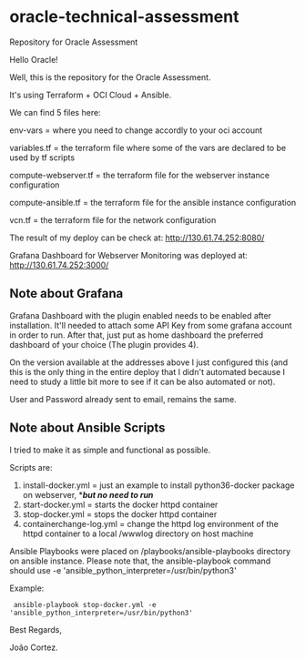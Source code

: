 # oracle-technical-assessment
Repository for Oracle Assessment

Hello Oracle!

Well, this is the repository for the Oracle Assessment.

It's using Terraform + OCI Cloud + Ansible.

We can find 5 files here:

env-vars = where you need to change accordly to your oci account

variables.tf = the terraform file where some of the vars are declared to be used by tf scripts

compute-webserver.tf = the terraform file for the webserver instance configuration

compute-ansible.tf = the terraform file for the ansible instance configuration

vcn.tf = the terraform file for the network configuration

The result of my deploy can be check at: http://130.61.74.252:8080/

Grafana Dashboard for Webserver Monitoring was deployed at: http://130.61.74.252:3000/

Note about Grafana
------------------

Grafana Dashboard with the plugin enabled needs to be enabled after installation. It'll needed to attach some API Key from some grafana account in order to run. After that, just put as home dashboard the preferred dashboard of your choice (The plugin provides 4). 

On the version available at the addresses above I just configured this (and this is the only thing in the entire deploy that I didn't automated because I need to study a little bit more to see if it can be also automated or not).

User and Password already sent to email, remains the same.

Note about Ansible Scripts
--------------------------

I tried to make it as simple and functional as possible.

Scripts are:

1) install-docker.yml          = just an example to install python36-docker package on webserver, ****but no need to run***
2) start-docker.yml            = starts the docker httpd container
3) stop-docker.yml             = stops the docker httpd container
4) containerchange-log.yml     = change the httpd log environment of the httpd container to a local /wwwlog directory on host machine

Ansible Playbooks were placed on /playbooks/ansible-playbooks directory on ansible instance. Please note that, the ansible-playbook command should use -e 'ansible_python_interpreter=/usr/bin/python3'

Example:
     
     ansible-playbook stop-docker.yml -e 'ansible_python_interpreter=/usr/bin/python3'
   
Best Regards,

João Cortez.
